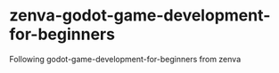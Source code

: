 # zenva-godot-game-development-for-beginners
Following godot-game-development-for-beginners from zenva
